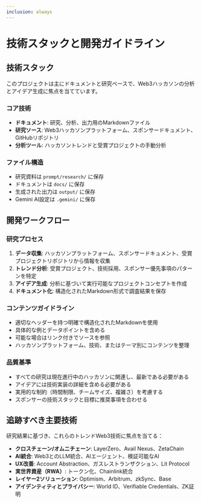 ```yaml
---
inclusion: always
---
```



# 技術スタックと開発ガイドライン

## 技術スタック

このプロジェクトは主にドキュメントと研究ベースで、Web3ハッカソンの分析とアイデア生成に焦点を当てています。

### コア技術
- **ドキュメント**: 研究、分析、出力用のMarkdownファイル
- **研究ソース**: Web3ハッカソンプラットフォーム、スポンサードキュメント、GitHubリポジトリ
- **分析ツール**: ハッカソントレンドと受賞プロジェクトの手動分析

### ファイル構造
- 研究資料は `prompt/research/` に保存
- ドキュメントは `docs/` に保存
- 生成された出力は `output/` に保存
- Gemini AI設定は `.gemini/` に保存

## 開発ワークフロー

### 研究プロセス
1. **データ収集**: ハッカソンプラットフォーム、スポンサードキュメント、受賞プロジェクトリポジトリから情報を収集
2. **トレンド分析**: 受賞プロジェクト、技術採用、スポンサー優先事項のパターンを特定
3. **アイデア生成**: 分析に基づいて実行可能なプロジェクトコンセプトを作成
4. **ドキュメント化**: 構造化されたMarkdown形式で調査結果を保存

### コンテンツガイドライン
- 適切なヘッダーを持つ明確で構造化されたMarkdownを使用
- 具体的な例とデータポイントを含める
- 可能な場合はリンク付きでソースを参照
- ハッカソンプラットフォーム、技術、またはテーマ別にコンテンツを整理

### 品質基準
- すべての研究は現在進行中のハッカソンに関連し、最新である必要がある
- アイデアには技術実装の詳細を含める必要がある
- 実用的な制約（時間制限、チームサイズ、複雑さ）を考慮する
- スポンサーの技術スタックと目標に推奨事項を合わせる

## 追跡すべき主要技術

研究結果に基づき、これらのトレンドWeb3技術に焦点を当てる：
- **クロスチェーン/オムニチェーン**: LayerZero、Avail Nexus、ZetaChain
- **AI統合**: Web3とのLLM統合、AIエージェント、検証可能なAI
- **UX改善**: Account Abstraction、ガスレストランザクション、Lit Protocol
- **実世界資産（RWA）**: トークン化、Chainlink統合
- **レイヤー2ソリューション**: Optimism、Arbitrum、zkSync、Base
- **アイデンティティとプライバシー**: World ID、Verifiable Credentials、ZK証明